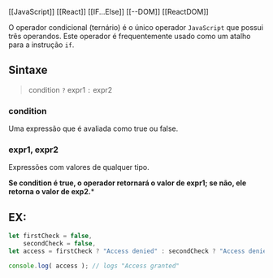 [[JavaScript]]
[[React]]
[[IF...Else]]
[[--DOM]]
[[ReactDOM]]


O operador condicional (ternário) é o único operador `JavaScript` que possui três operandos. Este operador é frequentemente usado como um atalho para a instrução `if`.

## Sintaxe

> condition `?` expr1 `:` expr2

### **condition**
Uma expressão que é avaliada como true ou false.

### **expr1**, **expr2**
Expressões com valores de qualquer tipo.

**Se condition é true, o operador retornará o valor de expr1; se não, ele retorna o valor de exp2.***

## EX:
```JavaScript
let firstCheck = false,
    secondCheck = false,
let access = firstCheck ? "Access denied" : secondCheck ? "Access denied" : "Access granted";

console.log( access ); // logs "Access granted"
```
